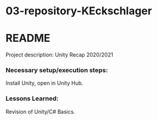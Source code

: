 # 03-repository-KEckschlager
# README

Project description: Unity Recap 2020/2021

### Necessary setup/execution steps: 
Install Unity, open in Unity Hub.

### Lessons Learned:
Revision of Unity/C# Basics. 
